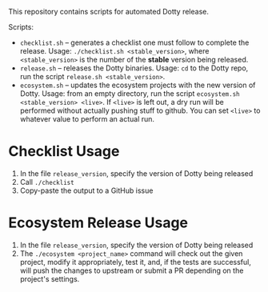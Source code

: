 This repository contains scripts for automated Dotty release.

Scripts:

- `checklist.sh` – generates a checklist one must follow to complete the release. Usage: `./checklist.sh <stable_version>`, where `<stable_version>` is the number of the __stable__ version being released.
- `release.sh` – releases the Dotty binaries. Usage: `cd` to the Dotty repo, run the script `release.sh <stable_version>`.
- `ecosystem.sh` – updates the ecosystem projects with the new version of Dotty. Usage: from an empty directory, run the script `ecosystem.sh <stable_version> <live>`. If `<live>` is left out, a dry run will be performed without actually pushing stuff to github. You can set `<live>` to whatever value to perform an actual run.

# Checklist Usage
1. In the file `release_version`, specify the version of Dotty being released
2. Call `./checklist`
3. Copy-paste the output to a GitHub issue

# Ecosystem Release Usage
1. In the file `release_version`, specify the version of Dotty being released
2. The `./ecosystem <project_name>` command will check out the given project, modify it appropriately, test it, and, if the tests are successful, will push the changes to upstream or submit a PR depending on the project's settings.